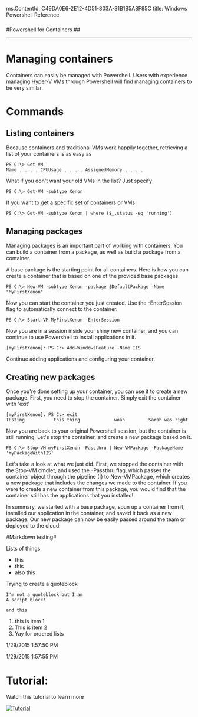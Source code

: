 ﻿ms.ContentId: C49DA0E6-2E12-4D51-803A-31B1B5A8F85C
title: Windows Powershell Reference

###
#Powershell for Containers  ##

----------


# Managing containers #

Containers can easily be managed with Powershell. Users with experience managing Hyper-V VMs through Powershell will find managing containers to be very similar.



# Commands #

## Listing containers ##

Because containers and traditional VMs work happily together, retrieving a list of your containers is as easy as

    PS C:\> Get-VM
    Name . . . . CPUUsage . . . . AssignedMemory . . . . 
    
    

What if you don't want your old VMs in the list? Just specify

    PS C:\> Get-VM -subtype Xenon


If you want to get a specific set of containers or VMs


    PS C:\> Get-VM -subtype Xenon | where ($_.status -eq 'running')


## Managing packages ##

Managing packages is an important part of working with containers. You can build a container from a package, as well as build a package from a container. 

A base package is the starting point for all containers. Here is how you can create a container that is based on one of the provided base packages. 

    PS C:\> New-VM -subtype Xenon -package $DefaultPackage -Name "MyFirstXenon"

Now you can start the container you just created. Use the -EnterSession flag to automatically connect to the container.

    PS C:\> Start-VM MyFirstXenon -EnterSession

Now you are in a session inside your shiny new container, and you can continue to use Powershell to install applications in it. 

    [myFirstXenon]: PS C:> Add-WindowsFeature -Name IIS

Continue adding applications and configuring your container. 

## Creating new packages ##

Once you're done setting up your container, you can use it to create a new package. First, you need to stop the container. Simply exit the container with 'exit'

    
    [myFirstXenon]: PS C:> exit
    TEsting           this thing             woah         Sarah was right
 
Now you are back to your original Powershell session, but the container is still running. Let's stop the container, and create a new package based on it.


    PS C:\> Stop-VM myFirstXenon -Passthru | New-VMPackage -PackageName 'myPackageWithIIS'

Let's take a look at what we just did. First, we stopped the container with the Stop-VM cmdlet, and used the -Passthru flag, which passes the container object through the pipeline (|) to New-VMPackage, which creates a new package that includes the changes we made to the container. If you were to create a new container from this package, you would find that the container still has the applications that you installed!

In summary, we started with a base package, spun up a container from it, installed our application in the container, and saved it back as a new package. Our new package can now be easily passed around the team or deployed to the cloud.

#Markdown testing#

Lists of things

- this
- this
- also this



Trying to create a quoteblock 

    I'm not a quoteblock but I am 
    A script block!

    and this


1. this is item 1
2. This is item 2
3. Yay for ordered lists

1/29/2015 1:57:50 PM 

1/29/2015 1:57:55 PM 


# Tutorial:  #

Watch this tutorial to learn more

[![Tutorial](http://upload.wikimedia.org/wikipedia/commons/4/4a/Video_icon1.png)](https://www.youtube.com/watch?v=xSE9Qk9wkig)


